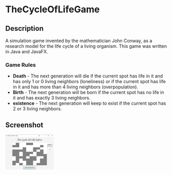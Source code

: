 # TheCycleOfLifeGame
## Description
A simulation game invented by the mathematician John Conway, as a research model for the life cycle of a living organism.
This game was written in Java and JavaFX.
### Game Rules
* **Death** - The next generation will die if the current spot has life in it and has only 1 or 0 living neighbors (loneliness)
or if the current spot has life in it and has more than 4 living neighbors (overpopulation).
* **Birth** - The next generation will be born if the current spot has no life in it and has exactly 3 living neighbors.
* **existence** - The next generation will keep to exist if the current spot has 2 or 3 living neighbors.
## Screenshot
<img src="gameScreenShot.png"  width="30%" height="30%"/>

